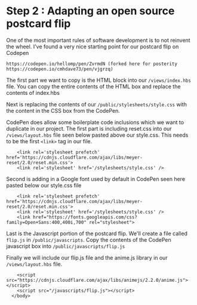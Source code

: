# Step 2 : Adapting an open source postcard flip
One of the most important rules of software development is to not reinvent the wheel.  I've found a very nice starting point for our postcard flip on Codepen
```
https://codepen.io/hellomp/pen/ZvrmdN (forked here for posterity https://codepen.io/cmhdave73/pen/vjgrzq)
```
The first part we want to copy is the HTML block into our `/views/index.hbs` file.  You can copy the entire contents of the HTML box and replace the contents of index.hbs

Next is replacing the contents of our `/public/stylesheets/style.css` with the content in the CSS box from the CodePen.

CodePen does allow some boilerplate code inclusions which we want to duplicate in our project.  The first part is including reset.css into our `/views/layout.hbs` file seen below pasted above our style.css.  This needs to be the first `<link>` tag in our file.

```
    <link rel='stylesheet prefetch' href='https://cdnjs.cloudflare.com/ajax/libs/meyer-reset/2.0/reset.min.css'>
    <link rel='stylesheet' href='/stylesheets/style.css' />
```
Second is adding in a Google font used by default in CodePen seen here pasted below our style.css file
```
    <link rel='stylesheet prefetch' href='https://cdnjs.cloudflare.com/ajax/libs/meyer-reset/2.0/reset.min.css'>
    <link rel='stylesheet' href='/stylesheets/style.css' />
    <link href="https://fonts.googleapis.com/css?family=Open+Sans:400,400i,700" rel="stylesheet">
```

Last is the Javascript portion of the postcard flip.  We'll create a file called `flip.js` in `/public/javascripts`.  Copy the contents of the CodePen javascript box into `/public/javascripts/flip.js`

Finally we will include our flip.js file and the anime.js library in our `/views/layout.hbs` file.
```
    <script src="https://cdnjs.cloudflare.com/ajax/libs/animejs/2.2.0/anime.js"></script>
    <script src="/javascripts/flip.js"></script>
  </body>
```

